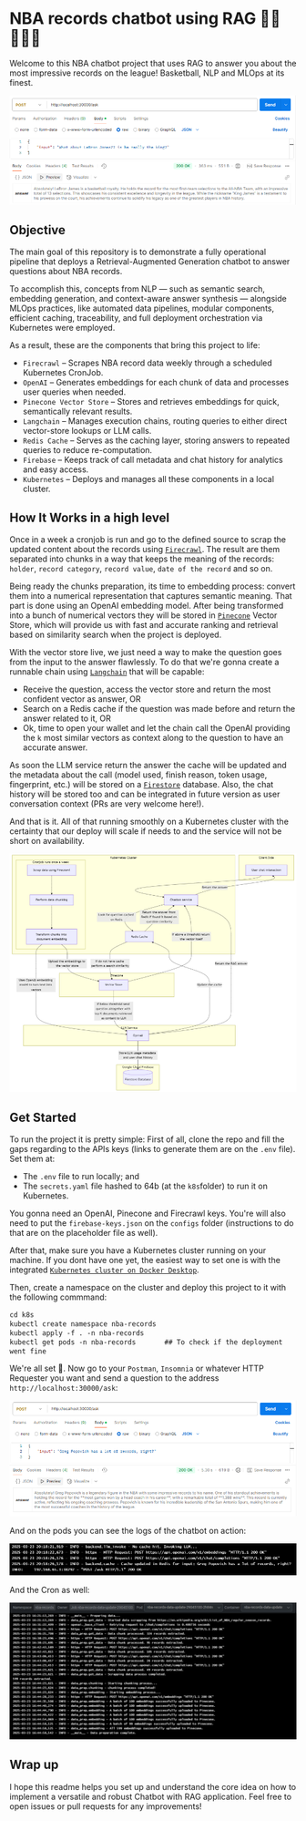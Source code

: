 # NBA records chatbot using RAG 🏀🏀⛹🏾‍♂️

Welcome to this NBA chatbot project that uses RAG to answer you about the most impressive records on the league! Basketball, NLP and MLOps at its finest.

![alt text](examples/1.png)

## Objective

The main goal of this repository is to demonstrate a fully operational pipeline that deploys a Retrieval-Augmented Generation chatbot to answer questions about NBA records. 

To accomplish this, concepts from NLP — such as semantic search, embedding generation, and context-aware answer synthesis — alongside MLOps practices, like automated data pipelines, modular components, efficient caching, traceability, and full deployment orchestration via Kubernetes were employed.

As a result, these are the components that bring this project to life: 

* `Firecrawl` – Scrapes NBA record data weekly through a scheduled Kubernetes CronJob.
* `OpenAI` – Generates embeddings for each chunk of data and processes user queries when needed.
* `Pinecone Vector Store` – Stores and retrieves embeddings for quick, semantically relevant results.
* `Langchain` – Manages execution chains, routing queries to either direct vector-store lookups or LLM calls.
* `Redis Cache` – Serves as the caching layer, storing answers to repeated queries to reduce re-computation.
* `Firebase` – Keeps track of call metadata and chat history for analytics and easy access.
* `Kubernetes` – Deploys and manages all these components in a local cluster.

## How It Works in a high level

Once in a week a cronjob is run and go to the defined source to scrap the updated content about the records using [`Firecrawl`](https://github.com/mendableai/firecrawl). The result are them separated into chunks in a way that keeps the meaning of the records: `holder`, `record category`, `record value`, `date of the record` and so on. 

Being ready the chunks preparation, its time to embedding process: convert them into a numerical representation that captures semantic meaning. That part is done using an OpenAI embedding model. After being transformed into a bunch of numerical vectors they will be stored in [`Pinecone`](https://github.com/pinecone-io) Vector Store, which will provide us with fast and accurate ranking and retrieval based on similarity search when the project is deployed.

With the vector store live, we just need a way to make the question goes from the input to the answer flawlessly. To do that we're gonna create a runnable chain using [`Langchain`](https://github.com/langchain-ai/langchain) that will be capable:
* Receive the question, access the vector store and return the most confident vector as answer, OR
* Search on a Redis cache if the question was made before and return the answer related to it, OR
* Ok, time to open your wallet and let the chain call the OpenAI providing the `k` most similar vectors as context along to the question to have an accurate answer. 

As soon the LLM service return the answer the cache will be updated and the metadata about the call (model used, finish reason, token usage, fingerprint, etc.) will be stored on a [`Firestore`](https://github.com/firebase) database. Also, the chat history will be stored too and can be integrated in future version as user conversation context (PRs are very welcome here!).

And that is it. All of that running smoothly on a Kubernetes cluster with the certainty that our deploy will scale if needs to and the service will not be short on availability.

![alt text](mermaid-diagram-2025-03-19-114106.png)

## Get Started

To run the project it is pretty simple: First of all, clone the repo and fill the gaps regarding to the APIs keys (links to generate them are on the `.env` file). Set them at: 

* The `.env` file to run locally; and
* The `secrets.yaml` file hashed to 64b (at the `k8s`folder) to run it on Kubernetes.

You gonna need an OpenAI, Pinecone and Firecrawl keys. You're will also need to put the `firebase-keys.json` on the `configs` folder (instructions to do that are on the placeholder file as well).

After that, make sure you have a Kubernetes cluster running on your machine. If you dont have one yet, the easiest way to set one is with the integrated [`Kubernetes cluster on Docker Desktop`](https://docs.docker.com/desktop/features/kubernetes/).

Then, create a namespace on the cluster and deploy this project to it with the following commmand:

    cd k8s
    kubectl create namespace nba-records
    kubectl apply -f . -n nba-records
    kubectl get pods -n nba-records       ## To check if the deployment went fine

We're all set 🎉. Now go to your `Postman`, `Insomnia` or whatever HTTP Requester you want and send a question to the address `http://localhost:30000/ask`:

![alt text](examples/3.png)

And on the pods you can see the logs of the chatbot on action:

![alt text](examples/4.png)

And the Cron as well:

![alt text](examples/5.png)

## Wrap up

I hope this readme helps you set up and understand the core idea on how to implement a versatile and robust Chatbot with RAG application. Feel free to open issues or pull requests for any improvements!